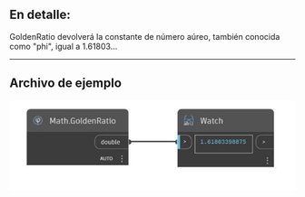 ## En detalle:
GoldenRatio devolverá la constante de número aúreo, también conocida como "phi", igual a 1.61803...
___
## Archivo de ejemplo

![GoldenRatio](./DSCore.Math.GoldenRatio_img.jpg)

